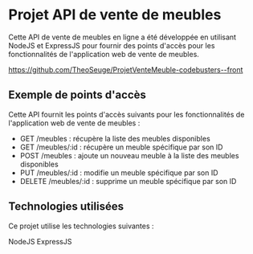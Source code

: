 # Projet API de vente de meubles
Cette API de vente de meubles en ligne a été développée en utilisant NodeJS et ExpressJS pour fournir des points d'accès pour les fonctionnalités de l'application web de vente de meubles.

https://github.com/TheoSeuge/ProjetVenteMeuble-codebusters--front

## Exemple de points d'accès
Cette API fournit les points d'accès suivants pour les fonctionnalités de l'application web de vente de meubles :

- GET /meubles : récupère la liste des meubles disponibles
- GET /meubles/:id : récupère un meuble spécifique par son ID
- POST /meubles : ajoute un nouveau meuble à la liste des meubles disponibles
- PUT /meubles/:id : modifie un meuble spécifique par son ID
- DELETE /meubles/:id : supprime un meuble spécifique par son ID

## Technologies utilisées
Ce projet utilise les technologies suivantes :

NodeJS
ExpressJS

